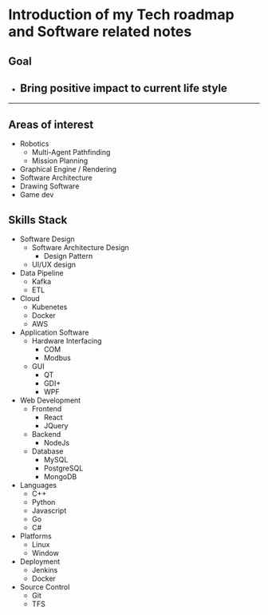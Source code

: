 # Introduction of my Tech roadmap and Software related notes

## Goal
- ## Bring positive impact to current life style

---
## Areas of interest
- Robotics
  - Multi-Agent Pathfinding
  - Mission Planning
- Graphical Engine / Rendering
- Software Architecture
- Drawing Software
- Game dev

## Skills Stack
- Software Design
  - Software Architecture Design 
    - Design Pattern
  - UI/UX design
- Data Pipeline
  - Kafka
  - ETL
- Cloud
  - Kubenetes
  - Docker
  - AWS
- Application Software
  - Hardware Interfacing
    - COM 
    - Modbus
  - GUI
    - QT
    - GDI+
    - WPF
- Web Development
  - Frontend
    - React
    - JQuery
  - Backend
    - NodeJs
  - Database
    - MySQL
    - PostgreSQL
    - MongoDB
- Languages
  - C++
  - Python
  - Javascript
  - Go
  - C#     
- Platforms
  - Linux 
  - Window
- Deployment
  - Jenkins
  - Docker 
- Source Control
  - Git
  - TFS 
